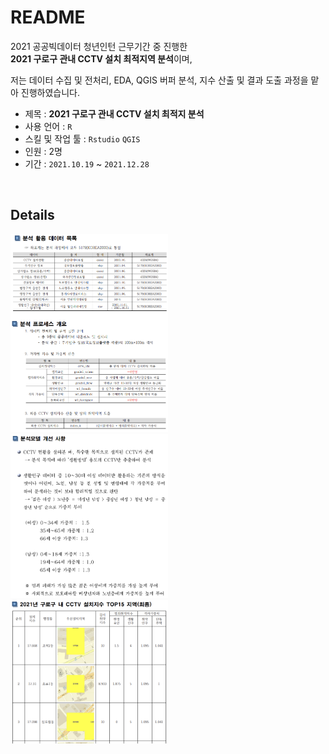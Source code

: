 # README

<aside>

2021 공공빅데이터 청년인턴 근무기간 중 진행한  
**2021 구로구 관내 CCTV 설치 최적지역 분석**이며,

저는 데이터 수집 및 전처리, EDA, QGIS 버퍼 분석, 지수 산출 및 결과 도출 과정을 맡아 진행하였습니다.

- 제목 : **2021 구로구 관내 CCTV 설치 최적지 분석**
- 사용 언어 : `R`  
- 스킬 및 작업 툴 : `Rstudio` `QGIS`  
- 인원 : 2명  
- 기간 : `2021.10.19` ~ `2021.12.28`  

</aside>

<br>

## Details

 <img width="50%" src="README\details1.png"/>

<br>

 <img width="50%" src="README\details2.png"/>

<br>

 <img width="50%" src="README\details3.png"/>
 